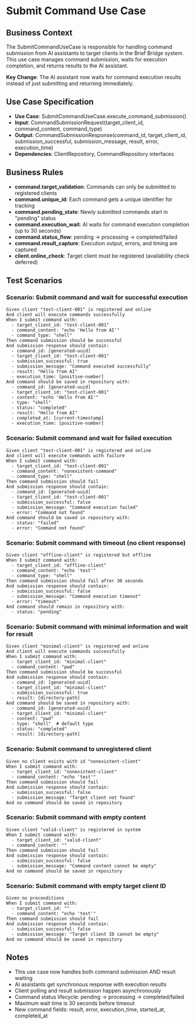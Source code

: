 # Submit Command Use Case

## Business Context
The SubmitCommandUseCase is responsible for handling command submission from AI assistants to target clients in the Brief Bridge system. This use case manages command submission, waits for execution completion, and returns results to the AI assistant.

**Key Change**: The AI assistant now waits for command execution results instead of just submitting and returning immediately.

## Use Case Specification
- **Use Case**: SubmitCommandUseCase.execute_command_submission()
- **Input**: CommandSubmissionRequest(target_client_id, command_content, command_type)
- **Output**: CommandSubmissionResponse(command_id, target_client_id, submission_successful, submission_message, result, error, execution_time)
- **Dependencies**: ClientRepository, CommandRepository interfaces

## Business Rules
- **command.target_validation**: Commands can only be submitted to registered clients
- **command.unique_id**: Each command gets a unique identifier for tracking
- **command.pending_state**: Newly submitted commands start in "pending" status
- **command.execution_wait**: AI waits for command execution completion (up to 30 seconds)
- **command.status_flow**: pending → processing → completed/failed
- **command.result_capture**: Execution output, errors, and timing are captured
- **client.online_check**: Target client must be registered (availability check deferred)

## Test Scenarios

### Scenario: Submit command and wait for successful execution
```
Given client "test-client-001" is registered and online
And client will execute commands successfully
When I submit command with:
  - target_client_id: "test-client-001"
  - command_content: "echo 'Hello from AI'"
  - command_type: "shell"
Then command submission should be successful
And submission response should contain:
  - command_id: [generated-uuid]
  - target_client_id: "test-client-001"
  - submission_successful: true
  - submission_message: "Command executed successfully"
  - result: "Hello from AI"
  - execution_time: [positive-number]
And command should be saved in repository with:
  - command_id: [generated-uuid]
  - target_client_id: "test-client-001"
  - content: "echo 'Hello from AI'"
  - type: "shell"
  - status: "completed"
  - result: "Hello from AI"
  - completed_at: [current-timestamp]
  - execution_time: [positive-number]
```

### Scenario: Submit command and wait for failed execution
```
Given client "test-client-001" is registered and online
And client will execute commands with failure
When I submit command with:
  - target_client_id: "test-client-001"
  - command_content: "nonexistent-command"
  - command_type: "shell"
Then command submission should fail
And submission response should contain:
  - command_id: [generated-uuid]
  - target_client_id: "test-client-001"
  - submission_successful: false
  - submission_message: "Command execution failed"
  - error: "Command not found"
And command should be saved in repository with:
  - status: "failed"
  - error: "Command not found"
```

### Scenario: Submit command with timeout (no client response)
```
Given client "offline-client" is registered but offline
When I submit command with:
  - target_client_id: "offline-client"
  - command_content: "echo 'test'"
  - command_type: "shell"
Then command submission should fail after 30 seconds
And submission response should contain:
  - submission_successful: false
  - submission_message: "Command execution timeout"
  - error: "timeout"
And command should remain in repository with:
  - status: "pending"
```

### Scenario: Submit command with minimal information and wait for result
```
Given client "minimal-client" is registered and online
And client will execute commands successfully
When I submit command with:
  - target_client_id: "minimal-client"
  - command_content: "pwd"
Then command submission should be successful
And submission response should contain:
  - command_id: [generated-uuid]
  - target_client_id: "minimal-client"
  - submission_successful: true
  - result: [directory-path]
And command should be saved in repository with:
  - command_id: [generated-uuid]
  - target_client_id: "minimal-client"
  - content: "pwd"
  - type: "shell"  # default type
  - status: "completed"
  - result: [directory-path]
```

### Scenario: Submit command to unregistered client
```
Given no client exists with id "nonexistent-client"
When I submit command with:
  - target_client_id: "nonexistent-client"
  - command_content: "echo 'test'"
Then command submission should fail
And submission response should contain:
  - submission_successful: false
  - submission_message: "Target client not found"
And no command should be saved in repository
```

### Scenario: Submit command with empty content
```
Given client "valid-client" is registered in system
When I submit command with:
  - target_client_id: "valid-client"
  - command_content: ""
Then command submission should fail
And submission response should contain:
  - submission_successful: false
  - submission_message: "Command content cannot be empty"
And no command should be saved in repository
```

### Scenario: Submit command with empty target client ID
```
Given no preconditions
When I submit command with:
  - target_client_id: ""
  - command_content: "echo 'test'"
Then command submission should fail
And submission response should contain:
  - submission_successful: false
  - submission_message: "Target client ID cannot be empty"
And no command should be saved in repository
```

## Notes
- This use case now handles both command submission AND result waiting
- AI assistants get synchronous response with execution results
- Client polling and result submission happen asynchronously
- Command status lifecycle: pending → processing → completed/failed
- Maximum wait time is 30 seconds before timeout
- New command fields: result, error, execution_time, started_at, completed_at